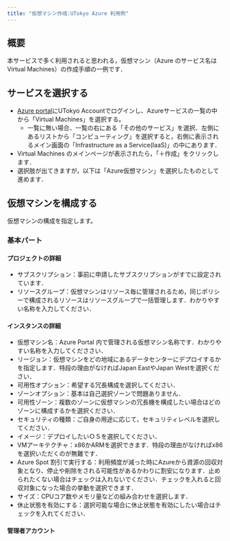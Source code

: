 ```yaml
---
title: "仮想マシン作成:UTokyo Azure 利用例"
---
```


## 概要

本サービスで多く利用されると思われる，仮想マシン（Azure のサービス名はVirtual Machines）の作成手順の一例です．

## サービスを選択する

- [Azure portal](https://potral.azure.com/)にUTokyo Accountでログインし、Azureサービスの一覧の中から「Virtual Machines」を選択する。
    - 一覧に無い場合、一覧の右にある「その他のサービス」を選択、左側にあるリストから「コンピューティング」を選択すると，右側に表示されるメイン画面の「Infrastructure as a Service(IaaS)」の中にあります．
- Virtual Machines のメインページが表示されたら，「＋作成」をクリックします．
- 選択肢が出てきますが，以下は「Azure仮想マシン」を選択したものとして進めます．

## 仮想マシンを構成する

仮想マシンの構成を指定します。

### 基本パート

#### プロジェクトの詳細

- サブスクリプション：事前に申請したサブスクリプションがすでに設定されています．
- リソースグループ：仮想マシンはリソース毎に管理されるため，同じポリシーで構成されるリソースはリソースグループで一括管理します．わかりやすい名称を入力してください．

#### インスタンスの詳細

- 仮想マシン名：Azure Portal 内で管理される仮想マシン名称です．わかりやすい名称を入力してくだささい．
- リージョン：仮想マシンをどの地域にあるデータセンターにデプロイするかを指定します．特段の理由がなければJapan EastやJapan Westを選択ください．
- 可用性オプション：希望する冗長構成を選択してください．
- ゾーンオプション：基本は自己選択ゾーンで問題ありません．
- 可用性ゾーン：複数のゾーンに仮想マシンの冗長機を構成したい場合はどのゾーンに構成するかを選択ください．
- セキュリティの種類：ご自身の用途に応じて，セキュリティレベルを選択してください．
- イメージ：デプロイしたいＯＳを選択してください．
- VMアーキテクチャ：x86かARMを選択できます．特段の理由がなければx86を選択いただくのが無難です．
- Azure Spot 割引で実行する：利用頻度が減った時にAzureから資源の回収対象となり、停止や削除をされる可能性があるかわりに割安になります．止められたくない場合はチェックは入れないでください．チェックを入れると回収対象になった場合の挙動を選択できます．
- サイズ：CPUコア数やメモリ量などの組み合わせを選択します．
- 休止状態を有効にする：選択可能な場合に休止状態を有効にしたい場合はチェックを入れてください．

#### 管理者アカウント
